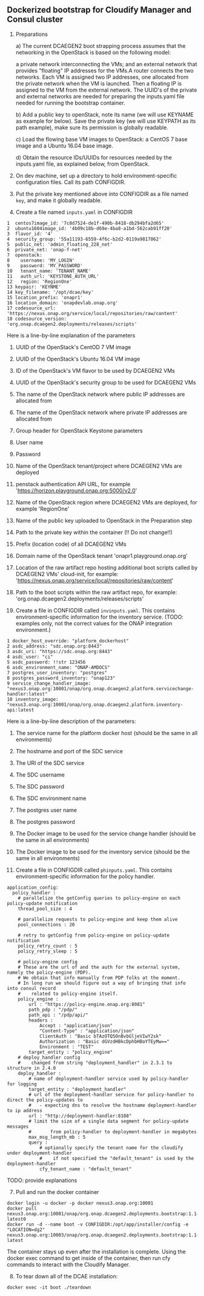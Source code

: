## Dockerized bootstrap for Cloudify Manager and Consul cluster
1. Preparations

     a) The current DCAEGEN2 boot strapping process assumes that the networking in the OpenStack is based on the following model:

      a private network interconnecting the VMs; and an external network that provides "floating" IP addresses for the VMs.A router connects the two networks.  Each VM is assigned two IP addresses, one allocated from the private network when the VM is launched.
Then a floating IP is assigned to the VM from the external network. The UUID's of the private and external networks are needed for preparing the inputs.yaml file needed for running the bootstrap container.

   b) Add a public key to openStack, note its name (we will use KEYNAME as example for below).  Save the private key (we will use KEYPATH as its path example), make sure its permission is globally readable.

    c) Load the flowing base VM images to OpenStack:  a CentOS 7 base image and a Ubuntu 16.04 base image.

    d) Obtain the resource IDs/UUIDs for resources needed by the inputs.yaml file, as explained below, from OpenStack.

2. On dev machine, set up a directory to hold environment-specific configuration files. Call its path CONFIGDIR.

3. Put the private key mentioned above into CONFIGDIR as a file named `key`, and make it globally readable.
4. Create a file named `inputs.yaml` in CONFIGDIR

```
1  centos7image_id: '7c8d7524-de1f-490b-8418-db294bfa2d65'
2  ubuntu1604image_id: '4b09c18b-d69e-4ba8-a1bd-562cab91ff20'
3  flavor_id: '4'
4  security_group: '55a11193-6559-4f6c-b2d2-0119a9817062'
5  public_net: 'admin_floating_228_net'
6  private_net: 'onap-f-net'
7  openstack:
8    username: 'MY_LOGIN'
9    password: 'MY_PASSWORD'
10   tenant_name: 'TENANT_NAME'
11   auth_url: 'KEYSTONE_AUTH_URL'
12   region: 'RegionOne'
13 keypair: 'KEYNME'
14 key_filename: '/opt/dcae/key'
15 location_prefix: 'onapr1'
16 location_domain: 'onapdevlab.onap.org'
17 codesource_url: 'https://nexus.onap.org/service/local/repositories/raw/content'
18 codesource_version: 'org.onap.dcaegen2.deployments/releases/scripts'
```
Here is a line-by-line explanation of the parameters
  1. UUID of the OpenStack's CentOD 7 VM image
  2. UUID of the OpenStack's Ubuntu 16.04 VM image
  3. ID of the OpenStack's VM flavor to be used by DCAEGEN2 VMs
  4. UUID of the OpenStack's security group to be used for DCAEGEN2 VMs
  5. The name of the OpenStack network where public IP addresses are allocated from
  6. The name of the OpenStack network where private IP addresses are allocated from
  7. Group header for OpenStack Keystone parameters
  8. User name
  9. Password
  10. Name of the OpenStack tenant/project where DCAEGEN2 VMs are deployed
  11. penstack authentication API URL, for example 'https://horizon.playground.onap.org:5000/v2.0'
  12. Name of the OpenStack region where DCAEGEN2 VMs are deployed, for example 'RegionOne'
  13. Name of the public key uploaded to OpenStack in the Preparation step
  14. Path to the private key within the container (!! Do not change!!)
  15. Prefix (location code) of all DCAEGEN2 VMs
  16. Domain name of the OpenStack tenant 'onapr1.playground.onap.org'
  17. Location of the raw artifact repo hosting additional boot scripts called by DCAEGEN2 VMs' cloud-init, for example:
  'https://nexus.onap.org/service/local/repositories/raw/content'
  18. Path to the boot scripts within the raw artifact repo, for example: 'org.onap.dcaegen2.deployments/releases/scripts'


5. Create a file in CONFIGDIR called `invinputs.yaml`.  This contains environment-specific information for the inventory service.  (TODO: examples only, not the correct values for the ONAP integration environment.)

```
1 docker_host_override: "platform_dockerhost"
2 asdc_address: "sdc.onap.org:8443"
3 asdc_uri: "https://sdc.onap.org:8443"
4 asdc_user: "ci"
5 asdc_password: !!str 123456
6 asdc_environment_name: "ONAP-AMDOCS"
7 postgres_user_inventory: "postgres"
8 postgres_password_inventory: "onap123"
9 service_change_handler_image: "nexus3.onap.org:10001/onap/org.onap.dcaegen2.platform.servicechange-handler:latest"
10 inventory_image: "nexus3.onap.org:10001/onap/org.onap.dcaegen2.platform.inventory-api:latest
```
Here is a line-by-line description of the parameters:
  1. The service name for the platform docker host (should be the same in all environments)
  2. The hostname and port of the SDC service
  3. The URI of the SDC service
  4. The SDC username
  5. The SDC password
  6. The SDC environment name
  7. The postgres user name
  8. The postgres password
  9. The Docker image to be used for the service change handler (should be the same in all environments)
  10. The Docker image to be used for the inventory service (should be the same in all environments)

6. Create a file in CONFIGDIR called `phinputs.yaml`.  This contains environment-specific information for the policy handler.

```
application_config:
  policy_handler :
    # parallelize the getConfig queries to policy-engine on each policy-update notification
    thread_pool_size : 4

    # parallelize requests to policy-engine and keep them alive
    pool_connections : 20

    # retry to getConfig from policy-engine on policy-update notification
    policy_retry_count : 5
    policy_retry_sleep : 5

    # policy-engine config
    # These are the url of and the auth for the external system, namely the policy-engine (PDP).
    # We obtain that info manually from PDP folks at the moment.
    # In long run we should figure out a way of bringing that info into consul record
    #    related to policy-engine itself.
    policy_engine :
        url : "https://policy-engine.onap.org:8081"
        path_pdp : "/pdp/"
        path_api : "/pdp/api/"
        headers :
            Accept : "application/json"
            "Content-Type" : "application/json"
            ClientAuth : "Basic bTAzOTQ5OnBvbGljeVIwY2sk"
            Authorization : "Basic dGVzdHBkcDphbHBoYTEyMw=="
            Environment : "TEST"
        target_entity : "policy_engine"
    # deploy_handler config
    #    changed from string "deployment_handler" in 2.3.1 to structure in 2.4.0
    deploy_handler :
        # name of deployment-handler service used by policy-handler for logging
        target_entity : "deployment_handler"
        # url of the deployment-handler service for policy-handler to direct the policy-updates to
        #   - expecting dns to resolve the hostname deployment-handler to ip address
        url : "http://deployment-handler:8188"
        # limit the size of a single data segment for policy-update messages
        #       from policy-handler to deployment-handler in megabytes
        max_msg_length_mb : 5
        query :
            # optionally specify the tenant name for the cloudify under deployment-handler
            #    if not specified the "default_tenant" is used by the deployment-handler
            cfy_tenant_name : "default_tenant"
```
TODO: provide explanations

7. Pull and run the docker container
```
docker login -u docker -p docker nexus3.onap.org:10001
docker pull nexus3.onap.org:10001/onap/org.onap.dcaegen2.deployments.bootstrap:1.1-latest0
docker run -d --name boot -v CONFIGDIR:/opt/app/installer/config -e "LOCATION=dg2" nexus3.onap.org:10003/onap/org.onap.dcaegen2.deployments.bootstrap:1.1-latest
```
The container stays up even after the installation is complete.  Using the docker exec command to get inside of the container, then run cfy commands to interact with the Cloudify Manager.

8. To tear down all of the DCAE installation:

```
docker exec -it boot ./teardown
```
